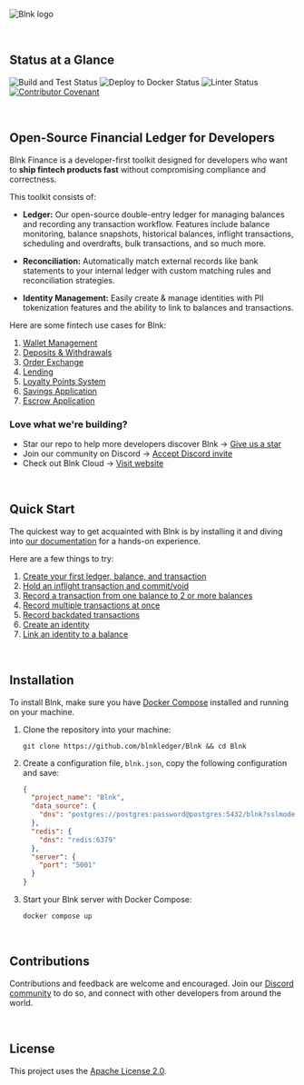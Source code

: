 ![Blnk logo](https://res.cloudinary.com/dmxizylxw/image/upload/v1724847576/blnk_github_logo_eyy2lf.png)

<br/>

## Status at a Glance

![Build and Test Status](https://github.com/blnkfinance/blnk/actions/workflows/go.yml/badge.svg)
![Deploy to Docker Status](https://github.com/blnkfinance/blnk/actions/workflows/docker-publish.yml/badge.svg)
![Linter Status](https://github.com/blnkfinance/blnk/actions/workflows/lint.yml/badge.svg)
[![Contributor Covenant](https://img.shields.io/badge/Contributor%20Covenant-2.1-4baaaa.svg)](code_of_conduct.md)

<br/>

## Open-Source Financial Ledger for Developers

Blnk Finance is a developer-first toolkit designed for developers who want to **ship fintech products fast** without compromising compliance and correctness.

This toolkit consists of:

* **Ledger:** Our open-source double-entry ledger for managing balances and recording any transaction workflow. Features include balance monitoring, balance snapshots, historical balances, inflight transactions, scheduling and overdrafts, bulk transactions, and so much more.

* **Reconciliation:** Automatically match external records like bank statements to your internal ledger with custom matching rules and reconciliation strategies.

* **Identity Management:** Easily create & manage identities with PII tokenization features and the ability to link to balances and transactions.

Here are some fintech use cases for Blnk:

1. [Wallet Management](https://docs.blnkfinance.com/tutorials/quick-start/wallet-management)
2. [Deposits & Withdrawals](https://docs.blnkfinance.com/tutorials/digital-banking/deposits-withdrawals)
3. [Order Exchange](https://docs.blnkfinance.com/tutorials/crypto/order-exchange)
4. [Lending](https://docs.blnkfinance.com/tutorials/digital-banking/lending)
5. [Loyalty Points System](https://docs.blnkfinance.com/tutorials/quick-start/loyalty-points)
6. [Savings Application](https://docs.blnkfinance.com/tutorials/quick-start/savings-application)
7. [Escrow Application](https://docs.blnkfinance.com/tutorials/quick-start/escrow-payments)

### Love what we're building?

* Star our repo to help more developers discover Blnk → [Give us a star](https://github.com/blnkfinance/blnk)
* Join our community on Discord → [Accept Discord invite](https://discord.gg/7WNv94zPpx)
* Check out Blnk Cloud → [Visit website](https://www.blnkfinance.com)

<br/>

## Quick Start

The quickest way to get acquainted with Blnk is by installing it and diving into [our documentation](https://docs.blnkfinance.com) for a hands-on experience.

Here are a few things to try:

1. [Create your first ledger, balance, and transaction](https://docs.blnkfinance.com/home/install#3-create-your-first-ledger)
2. [Hold an inflight transaction and commit/void](https://docs.blnkfinance.com/transactions/inflight)
3. [Record a transaction from one balance to 2 or more balances](https://docs.blnkfinance.com/transactions/multiple-destinations)
4. [Record multiple transactions at once](https://docs.blnkfinance.com/transactions/bulk-transactions)
5. [Record backdated transactions](https://docs.blnkfinance.com/transactions/backdated-transactions)
6. [Create an identity](https://docs.blnkfinance.com/identities/introduction)
7. [Link an identity to a balance](https://docs.blnkfinance.com/identities/link-balances)

<br/>

## Installation

To install Blnk, make sure you have [Docker Compose](https://docs.docker.com/compose/) installed and running on your machine.

1. Clone the repository into your machine:
   
   ```
   git clone https://github.com/blnkledger/Blnk && cd Blnk
   ```
   
2. Create a configuration file, `blnk.json`, copy the following configuration and save:

   ```json
   {
     "project_name": "Blnk",
     "data_source": {
       "dns": "postgres://postgres:password@postgres:5432/blnk?sslmode=disable"
     },
     "redis": {
       "dns": "redis:6379"
     },
     "server": {
       "port": "5001"
     }
   }
   ```

3. Start your Blnk server with Docker Compose:

   ```
   docker compose up
   ```

<br/>

## Contributions

Contributions and feedback are welcome and encouraged. Join our [Discord community](https://discord.gg/7WNv94zPpx) to do so, and connect with other developers from around the world.

<br/>

## License

This project uses the [Apache License 2.0](LICENSE.md).
